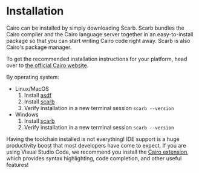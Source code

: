 # Installation

Cairo can be installed by simply downloading Scarb. Scarb bundles the Cairo compiler and the Cairo language server together in an easy-to-install package so that you can start writing Cairo code right away. Scarb is also Cairo's package manager.

To get the recommended installation instructions for your platform, head over to [the official Cairo website](https://www.cairo-lang.org/tutorials/getting-started-with-cairo/).

By operating system:

- Linux/MacOS
    1. Install [asdf](https://asdf-vm.com/guide/getting-started.html)
    2. Install [scarb](https://docs.swmansion.com/scarb/download#install-via-asdf)
    3. Verify installation in a new terminal session `scarb --version`
- Windows
    1. Install [scarb](https://docs.swmansion.com/scarb/download#windows)
    2. Verify installation in a new terminal session `scarb --version`

Having the toolchain installed is not everything! IDE support is a huge productivity boost that most developers have come to expect.
If you are using Visual Studio Code, we recommend you install the [Cairo extension](https://marketplace.visualstudio.com/items?itemName=starkware.cairo1), which provides syntax highlighting, code completion, and other useful features!
